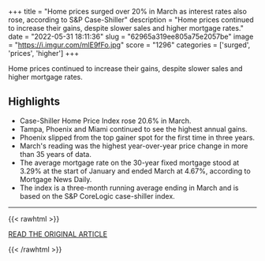 +++
title = "Home prices surged over 20% in March as interest rates also rose, according to S&amp;P Case-Shiller"
description = "Home prices continued to increase their gains, despite slower sales and higher mortgage rates."
date = "2022-05-31 18:11:36"
slug = "62965a319ee805a75e2057be"
image = "https://i.imgur.com/mlE9fFo.jpg"
score = "1296"
categories = ['surged', 'prices', 'higher']
+++

Home prices continued to increase their gains, despite slower sales and higher mortgage rates.

## Highlights

- Case-Shiller Home Price Index rose 20.6% in March.
- Tampa, Phoenix and Miami continued to see the highest annual gains.
- Phoenix slipped from the top gainer spot for the first time in three years.
- March's reading was the highest year-over-year price change in more than 35 years of data.
- The average mortgage rate on the 30-year fixed mortgage stood at 3.29% at the start of January and ended March at 4.67%, according to Mortgage News Daily.
- The index is a three-month running average ending in March and is based on the S&P CoreLogic case-shiller index.

---

{{< rawhtml >}}
  <p class="article-category">
    <a target="_blank" href="https://www.cnbc.com/2022/05/31/home-prices-surged-in-march-as-interest-rates-also-rose-sp-case-shiller.html">READ THE ORIGINAL ARTICLE</a>
  </p>
{{< /rawhtml >}}
